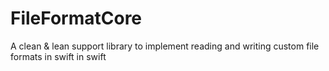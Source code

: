 # FileFormatCore

A clean & lean support library to implement reading and writing custom file formats in swift in swift

